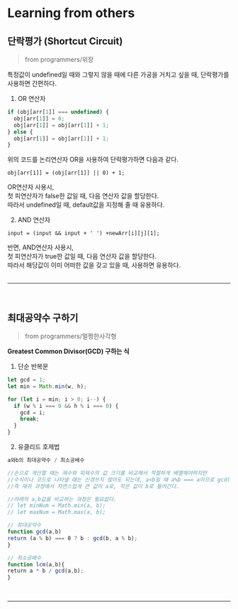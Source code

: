 # Learning from others

## 단락평가 (Shortcut Circuit)

> from programmers/위장

특정값이 undefined일 때와 그렇지 않을 때에 다른 가공을 거치고 싶을 때, 단락평가를 사용하면 간편하다.

1. OR 연산자

```js
if (obj[arr[1]] === undefined) {
  obj[arr[1]] = 0;
  obj[arr[1]] = obj[arr[1]] + 1;
} else {
  obj[arr[1]] = obj[arr[1]] + 1;
}
```

위의 코드를 논리연산자 OR을 사용하여 단락평가하면 다음과 같다.

`obj[arr[1]] = (obj[arr[1]] || 0) + 1;`

OR연산자 사용시, <br>
첫 피연산자가 false한 값일 때, 다음 연산자 값을 할당한다.<br>
따라서 undefined일 때, default값을 지정해 줄 때 유용하다.

2. AND 연산자

`input = (input && input + ' ') +newArr[i][j][1];`

반면, AND연산자 사용시, <br>
첫 피연산자가 true한 값일 때, 다음 연산자 값을 할당한다.
<br>
따라서 해당값이 이미 어떠한 값을 갖고 있을 때, 사용하면 유용하다.
<br><br>

---

<br>

## 최대공약수 구하기

> from programmers/멀쩡한사각형

**Greatest Common Divisor(GCD) 구하는 식**

1. 단순 반복문

```js
let gcd = 1;
let min = Math.min(w, h);

for (let i = min; i > 0; i--) {
  if (w % i === 0 && h % i === 0) {
    gcd = i;
    break;
  }
}
```

2. 유클리드 호제법

```js
a와b의 최대공약수 / 최소공배수

//손으로 계산할 때는 제수와 피제수의 값 크기를 비교해서 적절하게 배열해야하지만
//수식이나 코드로 나타낼 때는 신경쓰지 않아도 되는데, a<b일 때 a%b === a이므로 gcd(a,b)는 gcd(b,a)를 호출한다.
//즉 재귀 과정에서 자연스럽게 큰 값이 a로, 작은 값이 b로 들어간다.

//아래의 a,b값을 비교하는 과정은 필요없다.
// let minNum = Math.min(a, b);
// let maxNum = Math.max(a, b);

// 최대공약수
function gcd(a,b)
return (a % b) === 0 ? b : gcd(b, a % b);
}

// 최소공배수
function lcm(a,b){
return a * b / gcd(a,b);
}
```

<br>

---
